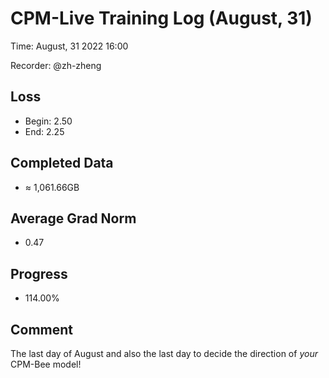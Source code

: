 
# CPM-Live Training Log (August, 31)

Time: August, 31 2022 16:00

Recorder: @zh-zheng

## Loss
- Begin: 2.50
- End: 2.25
	
## Completed Data
- $\approx$ 1,061.66GB

## Average Grad Norm
- 0.47

## Progress
- 114.00%

## Comment

The last day of August and also the last day to decide the direction of *your* CPM-Bee model!
